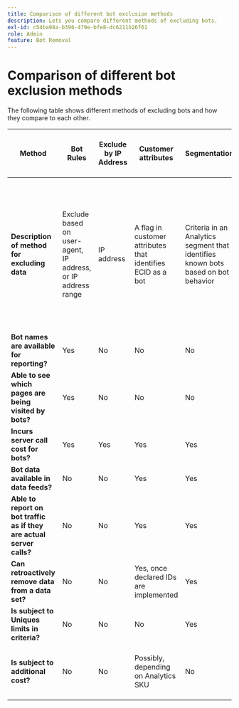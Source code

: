 ```yaml
---
title: Comparison of different bot exclusion methods
description: Lets you compare different methods of excluding bots.
exl-id: c54ba98a-b396-479e-bfe8-dc6211b26f61
role: Admin
feature: Bot Removal
---
```

# Comparison of different bot exclusion methods

The following table shows different methods of excluding bots and how they compare to each other.

| Method | Bot Rules | Exclude by IP Address | Customer attributes | Segmentation | 3-rd party scoring + Segmentation | Suppress Server Call​​ for Bots at Runtime | Custom DB VISTA rule |
| --- | --- | --- | --- | --- | --- | --- | --- |
| **Description of method for excluding data** | ​Exclude based on user-agent, IP address, or IP address range | IP address | ​A flag in customer attributes that identifies ECID as a bot | ​Criteria in an Analytics segment that identifies known bots based on bot behavior | ​A 3rd party such as [Perimeter X](https://www.perimeterx.com) or [Akamai Bot Manager](https://www.akamai.com/us/en/products/security/bot-manager.jsp) assigns each page view a score on how likely it is to be a bot. Score is sent into Analytics and segments can be used to filter data out based on the score. | ​Client-side logic stops the Analytics server call from being executed for bots. | ​A VISTA rule will move traffic from bots that meet certain criteria to a separate report suite. |
| **​Bot names are available for reporting?** | Yes | No | No | No | No | No | Yes |
| **​Able to see which pages are being visited by bots?** | Yes | No | No | No | Yes | No | Yes |
| ​**Incurs server call cost for bots?** | Yes | Yes | Yes | Yes | Yes | No | Yes |
| **Bot data available in data feeds?** | No | No | Yes | Yes | Yes | No | Yes |
| **Able to ​report on bot traffic as if they are actual server calls?** | No | No | Yes | Yes | Yes | No | No |
| **Can retroactively remove data from a data set?** | No | No | ​Yes, once declared IDs are implemented | Yes | Yes, once scores are implemented | No | No |
| **Is subject to Uniques limits in criteria?** | No | No | No | Yes | No | No | No |
| **Is s​ubject to additional cost?** | No | No | ​Possibly, depending on Analytics SKU | No | Yes | No | ​Yes - cost to implement and maintain a VISTA rule |
